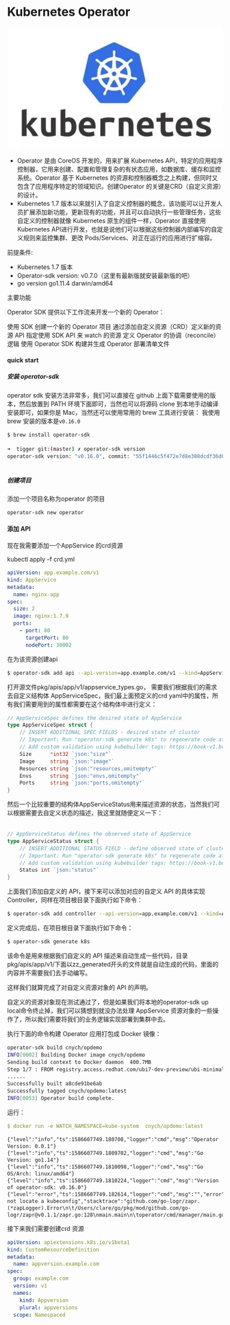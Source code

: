 # Kubernetes Operator
![](img/k8s.jpg)
  * Operator 是由 CoreOS 开发的，用来扩展 Kubernetes API，特定的应用程序控制器，它用来创建、配置和管理复杂的有状态应用，如数据库、缓存和监控系统。Operator 基于 Kubernetes 的资源和控制器概念之上构建，但同时又包含了应用程序特定的领域知识。创建Operator 的关键是CRD（自定义资源）的设计。 
  * Kubernetes 1.7 版本以来就引入了自定义控制器的概念，该功能可以让开发人员扩展添加新功能，更新现有的功能，并且可以自动执行一些管理任务，这些自定义的控制器就像 Kubernetes 原生的组件一样，Operator 直接使用 Kubernetes API进行开发，也就是说他们可以根据这些控制器内部编写的自定义规则来监控集群、更改 Pods/Services、对正在运行的应用进行扩缩容。

前提条件:

* Kubernetes 1.7 版本
* Operator-sdk version: v0.7.0（这里有最新版就安装最新版的吧）
* go version go1.11.4 darwin/amd64

主要功能

Operator SDK 提供以下工作流来开发一个新的 Operator：

使用 SDK 创建一个新的 Operator 项目
通过添加自定义资源（CRD）定义新的资源 API
指定使用 SDK API 来 watch 的资源
定义 Operator 的协调（reconcile）逻辑
使用 Operator SDK 构建并生成 Operator 部署清单文件


#### quick start

##### 安装 operator-sdk
operator sdk 安装方法非常多，我们可以直接在 github 上面下载需要使用的版本，然后放置到 PATH 环境下面即可，当然也可以将源码 clone 到本地手动编译安装即可，如果你是 Mac，当然还可以使用常用的 brew 工具进行安装：
我使用brew 安装的版本是`v0.16.0`

```bash
$ brew install operator-sdk

➜  tigger git:(master) ✗ operator-sdk version
operator-sdk version: "v0.16.0", commit: "55f1446c5f472e7d8e308dcdf36d0d7fc44fc4fd", go version: "go1.14 darwin/amd64"
    
```

##### 创建项目

添加一个项目名称为operator 的项目

```bash
operator-sdk new operator
```

#### 添加 API

现在我需要添加一个AppService 的crd资源

kubectl apply -f crd.yml

```yaml
apiVersion: app.example.com/v1
kind: AppService
metadata:
  name: nginx-app
spec:
  size: 2
  image: nginx:1.7.9
  ports:
    - port: 80
      targetPort: 80
      nodePort: 30002
```

在为该资源创建api

```bash
$ operator-sdk add api --api-version=app.example.com/v1 --kind=AppService
```

打开源文件pkg/apis/app/v1/appservice_types.go，
需要我们根据我们的需求去自定义结构体 AppServiceSpec，我们最上面预定义的crd yaml中的属性，所有我们需要用到的属性都需要在这个结构体中进行定义：


```go
// AppServiceSpec defines the desired state of AppService
type AppServiceSpec struct {
	// INSERT ADDITIONAL SPEC FIELDS - desired state of cluster
	// Important: Run "operator-sdk generate k8s" to regenerate code after modifying this file
	// Add custom validation using kubebuilder tags: https://book-v1.book.kubebuilder.io/beyond_basics/generating_crd.html
	Size      *int32 `json:"size"`
	Image     string `json:"image"`
	Resources string `json:"resources,omitempty"`
	Envs      string `json:"envs,omitempty"`
	Ports     string `json:"ports,omitempty"`
}
```

然后一个比较重要的结构体AppServiceStatus用来描述资源的状态，当然我们可以根据需要去自定义状态的描述，我这里就随便定义一下：

```go

// AppServiceStatus defines the observed state of AppService
type AppServiceStatus struct {
	// INSERT ADDITIONAL STATUS FIELD - define observed state of cluster
	// Important: Run "operator-sdk generate k8s" to regenerate code after modifying this file
	// Add custom validation using kubebuilder tags: https://book-v1.book.kubebuilder.io/beyond_basics/generating_crd.html
	Status int `json:"status"`
}
```

上面我们添加自定义的 API，接下来可以添加对应的自定义 API 的具体实现 Controller，同样在项目根目录下面执行如下命令：

```bash
$ operator-sdk add controller --api-version=app.example.com/v1 --kind=AppService
```


定义完成后，在项目根目录下面执行如下命令：

```bash
$ operator-sdk generate k8s

```

该命令是用来根据我们自定义的 API 描述来自动生成一些代码，目录pkg/apis/app/v1/下面以zz_generated开头的文件就是自动生成的代码，里面的内容并不需要我们去手动编写。

这样我们就算完成了对自定义资源对象的 API 的声明。

自定义的资源对象现在测试通过了，但是如果我们将本地的operator-sdk up local命令终止掉，我们可以猜想到就没办法处理 AppService 资源对象的一些操作了，所以我们需要将我们的业务逻辑实现部署到集群中去。

执行下面的命令构建 Operator 应用打包成 Docker 镜像：

```bash
operator-sdk build cnych/opdemo
INFO[0002] Building Docker image cnych/opdemo
Sending build context to Docker daemon  400.7MB
Step 1/7 : FROM registry.access.redhat.com/ubi7-dev-preview/ubi-minimal:7.6
......
Successfully built a8cde91be6ab
Successfully tagged cnych/opdemo:latest
INFO[0053] Operator build complete.

```

运行：

```yaml
$ docker run -e WATCH_NAMESPACE=kube-system  cnych/opdemo:latest
```

```log
{"level":"info","ts":1586607749.180708,"logger":"cmd","msg":"Operator Version: 0.0.1"}
{"level":"info","ts":1586607749.1809702,"logger":"cmd","msg":"Go Version: go1.14"}
{"level":"info","ts":1586607749.1810098,"logger":"cmd","msg":"Go OS/Arch: linux/amd64"}
{"level":"info","ts":1586607749.1810224,"logger":"cmd","msg":"Version of operator-sdk: v0.16.0"}
{"level":"error","ts":1586607749.182614,"logger":"cmd","msg":"","error":"could not locate a kubeconfig","stacktrace":"github.com/go-logr/zapr.(*zapLogger).Error\n\t/Users/clare/go/pkg/mod/github.com/go-logr/zapr@v0.1.1/zapr.go:128\nmain.main\n\toperator/cmd/manager/main.go:83\nruntime.main\n\t/usr/local/go/src/runtime/proc.go:203"}
```

接下来我们需要创建crd 资源

```yaml
apiVersion: apiextensions.k8s.io/v1beta1
kind: CustomResourceDefinition
metadata:
  name: appversion.example.com
spec:
  group: example.com
  version: v1
  names:
    kind: Appversion
    plural: appversions
  scope: Namespaced
```